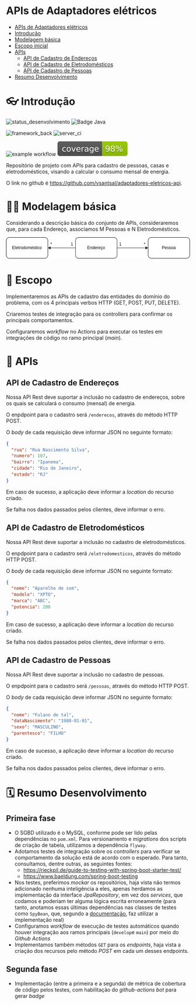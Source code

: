 APIs de Adaptadores elétricos
=============================

<!-- TOC -->
* [APIs de Adaptadores elétricos](#apis-de-adaptadores-elétricos)
* [Introdução](#introdução)
* [Modelagem básica](#modelagem-básica)
* [Escopo inicial](#escopo-inicial)
* [APIs](#apis)
  * [API de Cadastro de Endereços](#api-de-cadastro-de-endereços)
  * [API de Cadastro de Eletrodomésticos](#api-de-cadastro-de-eletrodomésticos)
  * [API de Cadastro de Pessoas](#api-de-cadastro-de-pessoas)
* [Resumo Desenvolvimento](#resumo-desenvolvimento)
<!-- TOC -->

# 👓 Introdução

![status_desenvolvimento](https://img.shields.io/static/v1?label=Status&message=Em%20Desenvolvimento&color=yellow&style=for-the-badge)
![Badge Java](https://img.shields.io/static/v1?label=Java&message=17&color=orange&style=for-the-badge&logo=java)

![framework_back](https://img.shields.io/badge/Spring_Boot-F2F4F9?style=for-the-badge&logo=spring-boot)
![server_ci](https://img.shields.io/badge/Github%20Actions-282a2e?style=for-the-badge&logo=githubactions&logoColor=367cfe)

![example workflow](https://github.com/vsantsal/adaptadores-eletricos-api/actions/workflows/maven.yml/badge.svg)
![Coverage](.github/badges/jacoco.svg)

Repositório de projeto com APIs para cadastro de pessoas, casas e eletrodomésticos, visando a calcular o consumo mensal de energia.

O link no github é https://github.com/vsantsal/adaptadores-eletricos-api.

# 🧑‍🔬 Modelagem básica

Considerando a descrição básica do conjunto de APIs, consideraremos que, para cada Endereço, associamos M Pessoas e N Eletrodomésticos.

![Diagrama de Classes](https://github.com/vsantsal/adaptadores-eletricos-api/blob/main/docs/V1_uml_aparelhos_domesticos.drawio.png)

# 🔬 Escopo

Implementaremos as APIs de cadastro das entidades do domínio do problema, com os 4 principais verbos HTTP (GET, POST, PUT, DELETE).


Criaremos testes de integração para os controllers para confirmar os principais comportamentos.

Configuraremos *workflow* no Actions para executar os testes em integrações de código no ramo principal (*main*).

# 📖 APIs
## API de Cadastro de Endereços

Nossa API Rest deve suportar a inclusão no cadastro de endereços, sobre os quais se calculará o consumo (mensal) de energia.

O enpdpoint para o cadastro será `/enderecos`, através do método HTTP POST.

O *body* de cada requisição deve informar JSON no seguinte formato:

```json 
{
  "rua": "Rua Nascimento Silva",
  "numero": 107,
  "bairro": "Ipanema",
  "cidade": "Rio de Janeiro",
  "estado": "RJ"
}
```

Em caso de sucesso, a aplicação deve informar a *location* do recurso criado.

Se falha nos dados passados pelos clientes, deve informar o erro.

## API de Cadastro de Eletrodomésticos

Nossa API Rest deve suportar a inclusão no cadastro de eletrodomésticos.

O enpdpoint para o cadastro será `/eletrodomesticos`, através do método HTTP POST.

O *body* de cada requisição deve informar JSON no seguinte formato:

```json 
{
  "nome": "Aparelho de som",
  "modelo": "XPTO",
  "marca": "ABC",
  "potencia": 200
}
```

Em caso de sucesso, a aplicação deve informar a *location* do recurso criado.

Se falha nos dados passados pelos clientes, deve informar o erro.

## API de Cadastro de Pessoas

Nossa API Rest deve suportar a inclusão no cadastro de pessoas.

O enpdpoint para o cadastro será `/pessoas`, através do método HTTP POST.

O *body* de cada requisição deve informar JSON no seguinte formato:

```json 
{
  "nome": "Fulano de tal",
  "dataNascimento": "1980-01-01",
  "sexo": "MASCULINO",
  "parentesco": "FILHO"
}
```

Em caso de sucesso, a aplicação deve informar a *location* do recurso criado.

Se falha nos dados passados pelos clientes, deve informar o erro.

# 🗓️ Resumo Desenvolvimento

## Primeira fase

* O SGBD utilizado é o MySQL, conforme pode ser lido pelas dependências no `pom.xml`. Para versionamento e *migrations* dos scripts de criação de tabela, utilizamos a dependência `flyway`.
* Adotamos testes de integração sobre os *controllers* para verificar se comportamento da solução está de acordo com o esperado. Para tanto, consultamos, dentre outras, as seguintes fontes:
  * https://rieckpil.de/guide-to-testing-with-spring-boot-starter-test/
  * https://www.baeldung.com/spring-boot-testing
* Nos testes, preferimos *mockar* os repositórios, haja vista não termos adicionado nenhuma inteligência a eles, apenas herdamos as implementação da interface *JpaRepository*, em vez dos *services*, que codamos e poderiam ter alguma lógica escrita erroneamente (para tanto, anotamos essas últimas dependências nas classes de testes como `SpyBean`, que, segundo a [documentação](https://docs.spring.io/spring-boot/docs/current/api/org/springframework/boot/test/mock/mockito/SpyBean.html), faz utilizar a implementação real)
* Configuramos *workflow* de execução de testes automáticos quando houver integração aos ramos principais (`develop`e `main`) por meio do *Github Actions*
* Implementamos também métodos `GET` para os *endpoints*, haja vista a criação dos recursos pelo método *POST* em cada um desses endpoints.

## Segunda fase

* Implementação (entre a primeira e a segunda) de métrica de cobertura de código pelos testes, com habilitação do *github-actions bot* para gerar *badge*